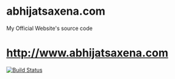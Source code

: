 # abhijatsaxena.com
My Official Website's source code

# http://www.abhijatsaxena.com #
[![Build Status](https://travis-ci.org/AbhijatSaxena/abhijatsaxena.com.svg?branch=master)](https://travis-ci.org/AbhijatSaxena/abhijatsaxena.com)
